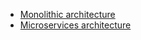 
* [Monolithic architecture](/patterns/monolithic.html)
* [Microservices architecture](/patterns/microservices.html)